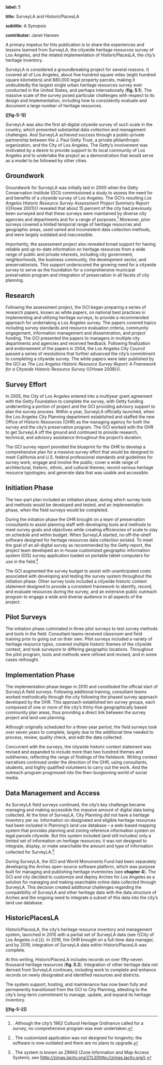 **label:** 5

**title:** SurveyLA and HistoricPlacesLA

**subtitle:** A Synopsis

**contributor:** Janet Hansen

A primary impetus for this publication is to share the experiences and lessons learned from SurveyLA, the citywide heritage resources survey of Los Angeles, and the related implementation of HistoricPlacesLA, the city’s heritage inventory.

SurveyLA is considered a groundbreaking project for several reasons. It covered all of Los Angeles, about five hundred square miles (eight hundred square kilometers) and 880,000 legal property parcels, making it undoubtedly the largest single urban heritage resources survey ever conducted in the United States, and perhaps internationally (**fig. 5.1**). The massive scale of the survey posed particular challenges with respect to its design and implementation, including how to consistently evaluate and document a large number of heritage resources.

**\[\[fig-5-1\]\]**

SurveyLA was also the first all-digital citywide survey of such scale in the country, which presented substantial data collection and management challenges. And SurveyLA achieved success through a public-private partnership between the J. Paul Getty Trust, a private philanthropic organization, and the City of Los Angeles. The Getty’s involvement was motivated by a desire to provide support to its local community of Los Angeles and to undertake the project as a demonstration that would serve as a model to be followed by other cities.

## Groundwork

Groundwork for SurveyLA was initially laid in 2000 when the Getty Conservation Institute (GCI) commissioned a study to assess the need for and benefits of a citywide survey of Los Angeles. The GCI’s resulting *Los Angeles Historic Resource Survey Assessment Project Summary Report* ({{Howe 2001}}) revealed that about 15 percent of the city had previously been surveyed and that these surveys were maintained by diverse city agencies and departments and for a range of purposes.[^1] Moreover, prior surveys covered a limited temporal range of heritage resources and geographic areas, used varied and inconsistent data collection methods, and were largely outdated and inaccessible.

Importantly, the assessment project also revealed broad support for having reliable and up-to-date information on heritage resources from a wide range of public and private interests, including city government, neighborhoods, the business community, the development sector, and preservationists. This support underscored the growing need for a citywide survey to serve as the foundation for a comprehensive municipal preservation program and integration of preservation in all facets of city planning.

## Research

Following the assessment project, the GCI began preparing a series of research papers, known as white papers, on national best practices in implementing and utilizing heritage surveys, to provide a recommended approach for undertaking a Los Angeles survey. The papers covered topics including survey standards and resource evaluation criteria, community engagement, information management and dissemination, and project funding. The GCI presented the papers to managers in multiple city departments and agencies and received feedback. Following finalization and endorsement of the papers in 2004, the Los Angeles City Council passed a series of resolutions that further advanced the city’s commitment to completing a citywide survey. The white papers were later published by the GCI as *The Los Angeles Historic Resource Survey Report: A Framework for a Citywide Historic Resource Survey* ({{Howe 2008}}).

## Survey Effort

In 2005, the City of Los Angeles entered into a multiyear grant agreement with the Getty Foundation to complete the survey, with Getty funding underwriting a portion of project and the GCI providing advisory support to plan the survey process. Within a year, SurveyLA officially launched, when the Los Angeles City Planning department established and staffed the new Office of Historic Resources (OHR) as the managing agency for both the survey and the city’s preservation program. The GCI worked with the OHR to get SurveyLA off the ground and continued to provide research, technical, and advisory assistance throughout the project’s duration.

The GCI survey report provided the blueprint for the OHR to develop a comprehensive plan for a massive survey effort that would be designed to meet California and U.S. federal professional standards and guidelines for survey work; engage and involve the public; cover a wide range of architectural, historic, ethnic, and cultural themes; record various heritage resource typologies; and generate data that was usable and accessible.

## Initiation Phase

The two-part plan included an initiation phase, during which survey tools and methods would be developed and tested, and an implementation phase, when the field surveys would be completed.

During the initiation phase the OHR brought on a team of preservation consultants to assist planning staff with developing tools and methods to meet survey goals and objectives while creating efficiencies of scale to stay on schedule and within budget. When SurveyLA started, no off-the-shelf software designed for heritage resources data collection existed. To meet the goal of an all-digital survey as recommended by the Getty report, the project team developed an in-house customized geographic information system (GIS) survey application loaded on portable tablet computers for use in the field.[^2]

The GCI augmented the survey budget to assist with unanticipated costs associated with developing and testing the survey system throughout the initiation phase. Other survey tools included a citywide historic context statement designed to provide a consistent framework to identify, record, and evaluate resources during the survey, and an extensive public outreach program to engage a wide and diverse audience in all aspects of the project.

## Pilot Surveys

The initiation phase culminated in three pilot surveys to test survey methods and tools in the field. Consultant teams received classroom and field training prior to going out on their own. Pilot surveys included a variety of heritage resource types, covered multiple historic themes of the citywide context, and took surveyors to differing geographic locations. Throughout the pilot program, tools and methods were refined and revised, and in some cases rethought.

## Implementation Phase

The implementation phase began in 2010 and constituted the official start of SurveyLA field surveys. Following additional training, consultant teams worked methodically through the city following the phased survey approach developed by the OHR. This approach established ten survey groups, each composed of one or more of the city’s thirty-five geographically based community plan areas, thus providing a direct link between the survey project and land use planning.

Although originally scheduled for a three-year period, the field surveys took over seven years to complete, largely due to the additional time needed to process, review, quality check, and edit the data collected.

Concurrent with the surveys, the citywide historic context statement was revised and expanded to include more than two hundred themes and subthemes, reflecting the range of findings of the fieldwork. Writing context narratives continued under the direction of the OHR, using consultants, students, and highly qualified volunteers to carry out the work. And the outreach program progressed into the then-burgeoning world of social media.

## Data Management and Access

As SurveyLA field surveys continued, the city’s key challenge became managing and making accessible the massive amount of digital data being collected. At the time of SurveyLA, City Planning did not have a heritage inventory per se. Information on designated and eligible heritage resources had been included in Planning’s land use database – a web-based mapping system that provides planning and zoning reference information system on legal parcels citywide. But this system included (and still includes) only a limited set of information on heritage resources; it was not designed to integrate, display, or make searchable the amount and type of information collected for SurveyLA.[^3]

During SurveyLA, the GCI and World Monuments Fund had been separately developing the Arches open-source software platform, which was purpose built for managing and publishing heritage inventories (see **chapter 4**). The GCI and city decided to customize and deploy Arches for Los Angeles as a solution for managing and making searchable online data collected through SurveyLA. This decision created additional challenges regarding the compatibility of SurveyLA and other heritage data with the data structure of Arches and the ongoing need to integrate a subset of this data into the city’s land use database.

## HistoricPlacesLA

HistoricPlacesLA, the city’s heritage resource inventory and management system, launched in 2015 with a partial set of SurveyLA data (see {{City of Los Angeles n.d.}}). In 2016, the OHR brought on a full-time data manager, and by 2019, integration of SurveyLA data within HistoricPlacesLA was complete.

At this writing, HistoricPlacesLA includes records on over fifty-seven thousand heritage resources (**fig. 5.2**). Integration of other heritage data not derived from SurveyLA continues, including work to complete and enhance records on newly designated and identified resources and districts.

The system support, hosting, and maintenance has now been fully and permanently transitioned from the GCI to City Planning, attesting to the city’s long-term commitment to manage, update, and expand its heritage inventory.

**\[\[fig-5-2\]\]**

[^1]: . Although the city’s 1962 Cultural Heritage Ordinance called for a survey, no comprehensive program was ever undertaken.

[^2]: . The customized application was not designed for longevity; the software is now outdated and there are no plans to upgrade.

[^3]: . The system is known as ZIMAS (Zone Information and Map Access System); see [http://zimas.lacity.org/](%20http://zimas.lacity.org/).
